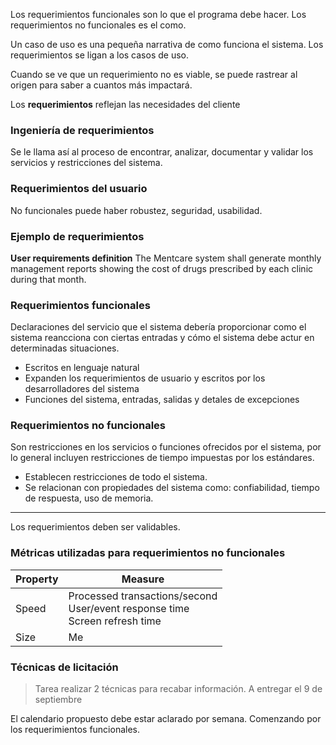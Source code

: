 Los requerimientos funcionales son lo que el programa debe hacer.
Los requerimientos no funcionales es el como.

Un caso de uso es una pequeña narrativa de como
funciona el sistema. Los requerimientos se ligan a
los casos de uso.

Cuando se ve que un requerimiento no es viable, se
puede rastrear al origen para saber a cuantos más
impactará.

Los **requerimientos** reflejan las necesidades del
cliente

### Ingeniería de requerimientos
Se le llama así al proceso de encontrar, analizar, documentar y validar los servicios y restricciones del sistema.

### Requerimientos del usuario
No funcionales puede haber robustez, seguridad, 
usabilidad.

### Ejemplo de requerimientos

**User requirements definition**
The Mentcare system shall generate monthly management reports showing the cost of drugs prescribed by each clinic during that month.
<!-- 
**System requirements specification**
On the las working day of  -->

### Requerimientos funcionales
Declaraciones del servicio que el sistema debería proporcionar como el sistema reancciona con ciertas entradas y cómo el sistema debe actur en determinadas situaciones.
- Escritos en lenguaje natural
- Expanden los requerimientos de usuario y escritos por los desarrolladores del sistema
- Funciones del sistema, entradas, salidas y detales de excepciones

### Requerimientos no funcionales
Son restricciones en los servicios o funciones ofrecidos por el sistema, por lo general incluyen restricciones de tiempo impuestas por los estándares.
- Establecen restricciones de todo el sistema.
- Se relacionan con propiedades del sistema como:
  confiabilidad, tiempo de respuesta, uso de memoria.

---
Los requerimientos deben ser validables.

### Métricas utilizadas para requerimientos no funcionales
| Property | Measure                                                                                |
| -------- | -------------------------------------------------------------------------------------- |
| Speed    | Processed transactions/second <br/> User/event response time <br/> Screen refresh time |
| Size     | Me                                                                                     |


### Técnicas de licitación

> Tarea realizar 2 técnicas para recabar
> información.
> A entregar el 9 de septiembre

El calendario propuesto debe estar aclarado
por semana. Comenzando por los requerimientos
funcionales.
